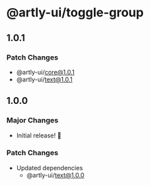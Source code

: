 # @artly-ui/toggle-group

## 1.0.1

### Patch Changes

- @artly-ui/core@1.0.1
- @artly-ui/text@1.0.1

## 1.0.0

### Major Changes

- Initial release! 🎉

### Patch Changes

- Updated dependencies
  - @artly-ui/text@1.0.0

